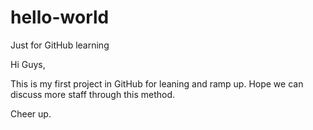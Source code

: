 # hello-world
Just for GitHub learning

Hi Guys,

This is my first project in GitHub for leaning and ramp up. Hope we can discuss more staff through this method. 

Cheer up.
